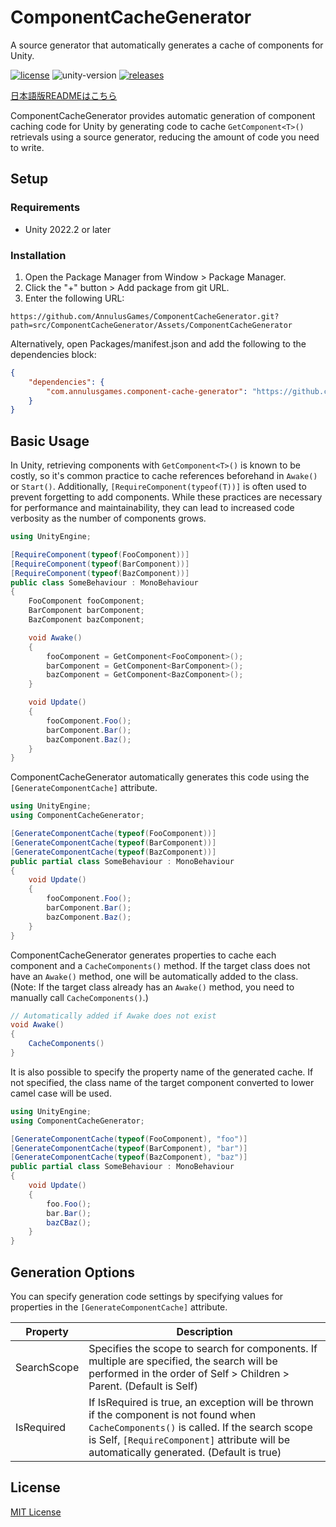 # ComponentCacheGenerator
 A source generator that automatically generates a cache of components for Unity.

[![license](https://img.shields.io/badge/LICENSE-MIT-green.svg)](LICENSE)
![unity-version](https://img.shields.io/badge/unity-2022.2+-000.svg)
[![releases](https://img.shields.io/github/release/AnnulusGames/ComponentCacheGenerator.svg)](https://github.com/AnnulusGames/ComponentCacheGenerator/releases)

[日本語版READMEはこちら](README_JA.md)

ComponentCacheGenerator provides automatic generation of component caching code for Unity by generating code to cache `GetComponent<T>()` retrievals using a source generator, reducing the amount of code you need to write.

## Setup

### Requirements

* Unity 2022.2 or later

### Installation

1. Open the Package Manager from Window > Package Manager.
2. Click the "+" button > Add package from git URL.
3. Enter the following URL:

```
https://github.com/AnnulusGames/ComponentCacheGenerator.git?path=src/ComponentCacheGenerator/Assets/ComponentCacheGenerator
```

Alternatively, open Packages/manifest.json and add the following to the dependencies block:

```json
{
    "dependencies": {
        "com.annulusgames.component-cache-generator": "https://github.com/AnnulusGames/ComponentCacheGenerator.git?path=src/ComponentCacheGenerator/Assets/ComponentCacheGenerator"
    }
}
```

## Basic Usage

In Unity, retrieving components with `GetComponent<T>()` is known to be costly, so it's common practice to cache references beforehand in `Awake()` or `Start()`. Additionally, `[RequireComponent(typeof(T))]` is often used to prevent forgetting to add components. While these practices are necessary for performance and maintainability, they can lead to increased code verbosity as the number of components grows.

```cs
using UnityEngine;

[RequireComponent(typeof(FooComponent))]
[RequireComponent(typeof(BarComponent))]
[RequireComponent(typeof(BazComponent))]
public class SomeBehaviour : MonoBehaviour
{
    FooComponent fooComponent;
    BarComponent barComponent;
    BazComponent bazComponent;

    void Awake()
    {
        fooComponent = GetComponent<FooComponent>();
        barComponent = GetComponent<BarComponent>();
        bazComponent = GetComponent<BazComponent>();
    }

    void Update()
    {
        fooComponent.Foo();
        barComponent.Bar();
        bazComponent.Baz();
    }
}
```

ComponentCacheGenerator automatically generates this code using the `[GenerateComponentCache]` attribute.

```cs
using UnityEngine;
using ComponentCacheGenerator;

[GenerateComponentCache(typeof(FooComponent))]
[GenerateComponentCache(typeof(BarComponent))]
[GenerateComponentCache(typeof(BazComponent))]
public partial class SomeBehaviour : MonoBehaviour
{
    void Update()
    {
        fooComponent.Foo();
        barComponent.Bar();
        bazComponent.Baz();
    }
}
```

ComponentCacheGenerator generates properties to cache each component and a `CacheComponents()` method. If the target class does not have an `Awake()` method, one will be automatically added to the class. (Note: If the target class already has an `Awake()` method, you need to manually call `CacheComponents()`.)

```cs
// Automatically added if Awake does not exist
void Awake()
{
    CacheComponents()
}
```

It is also possible to specify the property name of the generated cache. If not specified, the class name of the target component converted to lower camel case will be used.

```cs
using UnityEngine;
using ComponentCacheGenerator;

[GenerateComponentCache(typeof(FooComponent), "foo")]
[GenerateComponentCache(typeof(BarComponent), "bar")]
[GenerateComponentCache(typeof(BazComponent), "baz")]
public partial class SomeBehaviour : MonoBehaviour
{
    void Update()
    {
        foo.Foo();
        bar.Bar();
        bazCBaz();
    }
}
```

## Generation Options

You can specify generation code settings by specifying values for properties in the `[GenerateComponentCache]` attribute.

| Property | Description |
| - | - |
| SearchScope | Specifies the scope to search for components. If multiple are specified, the search will be performed in the order of Self > Children > Parent. (Default is Self) |
| IsRequired | If IsRequired is true, an exception will be thrown if the component is not found when `CacheComponents()` is called. If the search scope is Self, `[RequireComponent]` attribute will be automatically generated. (Default is true) |

## License

[MIT License](LICENSE)
